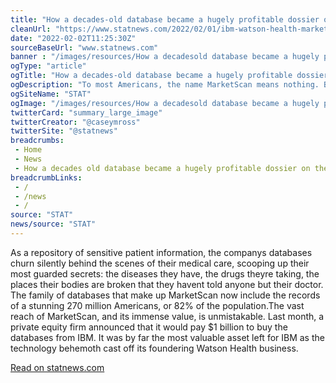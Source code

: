 ```yaml
--- 
title: "How a decades-old database became a hugely profitable dossier on the health of 270 million Americans"
cleanUrl: "https://www.statnews.com/2022/02/01/ibm-watson-health-marketscan-data/"
date: "2022-02-02T11:25:30Z"
sourceBaseUrl: "www.statnews.com"
banner : "/images/resources/How a decadesold database became a hugely profitable dossier on the health of 270 million Americans.jpg"
ogType: "article"
ogTitle: "How a decades-old database became a hugely profitable dossier on the health of 270 million Americans"
ogDescription: "To most Americans, the name MarketScan means nothing. But most Americans mean everything to MarketScan."
ogSiteName: "STAT"
ogImage: "/images/resources/How a decadesold database became a hugely profitable dossier on the health of 270 million Americans.jpg"
twitterCard: "summary_large_image"
twitterCreator: "@caseymross"
twitterSite: "@statnews"
breadcrumbs:
 - Home
 - News
 - How a decades old database became a hugely profitable dossier on the health of 270 million Americans
breadcrumbLinks:
 - / 
 - /news
 - / 
source: "STAT"
news/source: "STAT"
---
```

As a repository of sensitive patient information, the companys databases churn silently behind the scenes of their medical care, scooping up their most guarded secrets: the diseases they have, the drugs theyre taking, the places their bodies are broken that they havent told anyone but their doctor. The family of databases that make up MarketScan now include the records of a stunning 270 million Americans, or 82% of the population.The vast reach of MarketScan, and its immense value, is unmistakable. Last month, a private equity firm announced that it would pay $1 billion to buy the databases from IBM. It was by far the most valuable asset left for IBM as the technology behemoth cast off its foundering Watson Health business.  
  
[Read on statnews.com](https://www.statnews.com/2022/02/01/ibm-watson-health-marketscan-data/)
